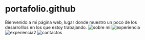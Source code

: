 # portafolio.github
Bienvenido a mi página web, lugar donde muestro un poco de los desarrolllos en los que estoy trabajando.
![sobre mi](https://user-images.githubusercontent.com/119751148/205453636-9c160383-a159-4d4a-a359-67984fa971e4.jpg)
![experiencia](https://user-images.githubusercontent.com/119751148/205453650-06d0e539-9723-4dc4-a019-7b0b7fcd7a2f.jpg)
![experiencia2](https://user-images.githubusercontent.com/119751148/205453652-62d8d684-cd53-487a-9ad0-cb521605ade5.jpg)
![contactos](https://user-images.githubusercontent.com/119751148/205453659-f729c102-b1c6-4533-9f77-6d0c8225c704.jpg)
